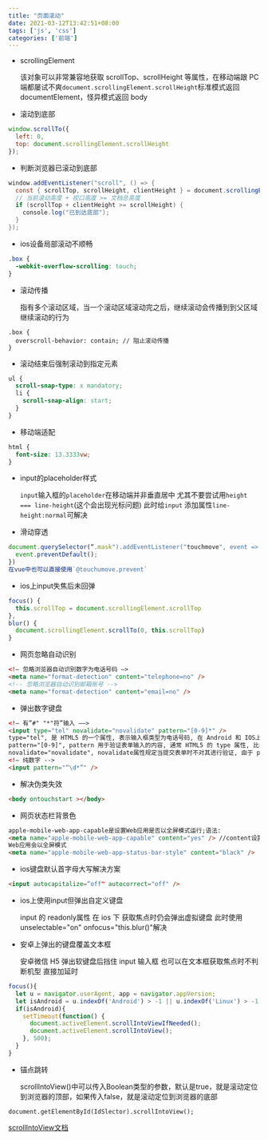 ```yaml
---
title: "页面滚动"
date: 2021-03-12T13:42:51+08:00
tags: ['js', 'css']
categories: ['前端']
---
```


- scrollingElement

  该对象可以非常兼容地获取 scrollTop、scrollHeight 等属性，在移动端跟 PC 端都屡试不爽`document.scrollingElement.scrollHeight`标准模式返回 documentElement，怪异模式返回 body

- 滚动到底部

```javascript
window.scrollTo({
  left: 0,
  top: document.scrollingElement.scrollHeight
});
```

- 判断浏览器已滚动到底部

```java
window.addEventListener("scroll", () => {
  const { scrollTop, scrollHeight, clientHeight } = document.scrollingElement;
  // 当前滚动高度 + 视口高度 >= 文档总高度
  if (scrollTop + clientHeight >= scrollHeight) {
    console.log("已到达底部");
  }
});
```

- ios设备局部滚动不顺畅

```css
.box {
  -webkit-overflow-scrolling: touch;
}
```

- 滚动传播

  指有多个滚动区域，当一个滚动区域滚动完之后，继续滚动会传播到到父区域继续滚动的行为

```
.box {
  overscroll-behavior: contain; // 阻止滚动传播
}
```

- 滚动结束后强制滚动到指定元素

```css
ul {
  scroll-snap-type: x mandatory;
  li {
    scroll-snap-align: start;
  }
}
```

- 移动端适配

```css
html {
  font-size: 13.3333vw;
}
```

- input的placeholder样式

  `input`输入框的`placeholder`在移动端并非垂直居中 尤其不要尝试用`height === line-height`(这个会出现光标问题) 此时给`input` 添加属性`line-height:normal`可解决

- 滑动穿透

```javascript
document.querySelector(“.mask").addEventListener("touchmove", event => {
  event.preventDefault();
})
在vue中也可以直接使用`@touchumove.prevent`
```

- ios上input失焦后未回弹

```javascript
focus() {
  this.scrollTop = document.scrollingElement.scrollTop
},
blur() {
  document.scrollingElement.scrollTo(0, this.scrollTop)
}
```

- 网页忽略自动识别

```html
<!— 忽略浏览器自动识别数字为电话号码 —>
<meta name="format-detection" content="telephone=no" />
<!-- 忽略浏览器自动识别邮箱账号 -->
<meta name="format-detection" content="email=no" />
```

- 弹出数字键盘

```html
<!— 有”#" "*"符”输入 ——>
<input type="tel" novalidate="novalidate" pattern="[0-9]*" />
type="tel", 是 HTML5 的一个属性, 表示输入框类型为电话号码, 在 Android 和 IOS上表现差不多, 都会有数字键盘, 但是也会有字母, 略显多余
pattern="[0-9]", pattern 用于验证表单输入的内容, 通常 HTML5 的 type 属性, 比如email、tel、number、data 类、url 等, 已经自带了简单的数据格式验证功能了, 加上pattern 后, 前端部分的验证更加简单高效了。IOS 中, 只有 [0-9]\*才可以调起九宫格数字键盘, \d 无效, Android 4.4以下（包括X5内核）, 两者都调起数字键盘
novalidate="novalidate", novalidate属性规定当提交表单时不对其进行验证, 由于 pattern校验兼容性不好, 可以不让其校验, 只让其唤起纯数字键盘, 校验工作由 js 去做
<!— 纯数字 -->
<input pattern="“\d*”" />
```

- 解决伪类失效

```html
<body ontouchstart ></body>
```

- 网页状态栏背景色

```html
apple-mobile-web-app-capable是设置Web应用是否以全屏模式运行;语法:
<meta name="apple-mobile-web-app-capable" content="yes" /> //content设置为yes
Web应用会以全屏模式
<meta name="apple-mobile-web-app-status-bar-style" content="black" />
```

- ios键盘默认首字母大写解决方案

```html
<input autocapitalize=“off" autocorrect="off" />
```

- ios上使用input但弹出自定义键盘

  input 的 readonly属性 在 ios 下 获取焦点时仍会弹出虚拟键盘 此时使用unselectable="on" onfocus="this.blur()"解决

- 安卓上弹出的键盘覆盖文本框

  安卓微信 H5 弹出软键盘后挡住 input 输入框 也可以在文本框获取焦点时不判断机型 直接加延时

```javascript
focus(){
  let u = navigator.userAgent, app = navigator.appVersion;
  let isAndroid = u.indexOf('Android') > -1 || u.indexOf('Linux') > -1;
  if(isAndroid){
    setTimeout(function() {
      document.activeElement.scrollIntoViewIfNeeded();
      document.activeElement.scrollIntoView();
    }, 500);
  }
}
```

- 锚点跳转

  scrollIntoView()中可以传入Boolean类型的参数，默认是true，就是滚动定位到浏览器的顶部，如果传入false，就是滚动定位到浏览器的底部

```
document.getElementById(IdSlector).scrollIntoView();
```

[scrollIntoView文档](https://developer.mozilla.org/zh-CN/docs/Web/API/Element/scrollIntoView)

